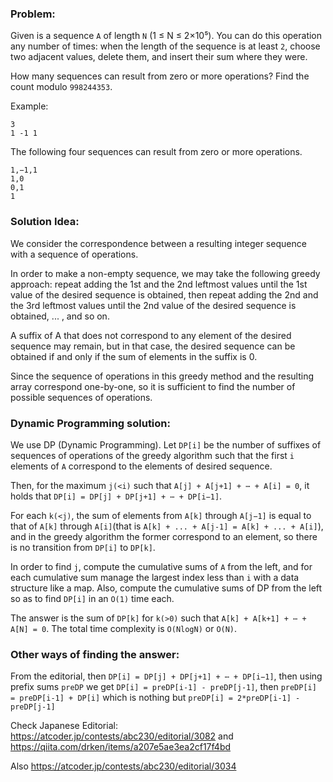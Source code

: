 ### Problem: 

Given is a sequence `A` of length `N` (1 ≤ N ≤ 2×10⁵). You can do this operation any number of times: when the length of the sequence is at least `2`, choose two adjacent values, delete them, and insert their sum where they were. 

How many sequences can result from zero or more operations? Find the count modulo `998244353`.


Example:

```
3
1 -1 1
```

The following four sequences can result from zero or more operations.

```
1,−1,1
1,0
0,1
1
```

### Solution Idea:

We consider the correspondence between a resulting integer sequence with a sequence of operations. 

In order to make a non-empty sequence, we may take the following greedy approach: repeat adding the 1st and the 2nd leftmost values until the 1st value of the desired sequence is obtained, then repeat adding the 2nd and the 3rd leftmost values until the 2nd value of the desired sequence is obtained, ... , and so on. 

A suffix of A that does not correspond to any element of the desired sequence may remain, but in that case, the desired sequence can be obtained if and only if the sum of elements in the suffix is 0. 

Since the sequence of operations in this greedy method and the resulting array correspond one-by-one, so it is sufficient to find the number of possible sequences of operations.

### Dynamic Programming solution:

We use DP (Dynamic Programming). Let `DP[i]` be the number of suffixes of sequences of operations of the greedy algorithm such that the first `i` elements of `A` correspond to the elements of desired sequence. 

Then, for the maximum `j(<i)` such that `A[j] + A[j+1] + ⋯ + A[i] = 0`, it holds that `DP[i] = DP[j] + DP[j+1] + ⋯ + DP[i−1]`. 

For each `k(<j)`, the sum of elements from `A[k]` through `A[j−1]` is equal to that of `A[k]` through `A[i]`(that is `A[k] + ... + A[j-1] = A[k] + ... + A[i]`), and in the greedy algorithm the former correspond to an element, so there is no transition from `DP[i]` to `DP[k]`.

In order to find `j`, compute the cumulative sums of `A` from the left, and for each cumulative sum manage the largest index less than `i` with a data structure like a map. Also, compute the cumulative sums of DP from the left so as to find `DP[i]` in an `O(1)` time each.

The answer is the sum of `DP[k]` for `k(>0)` such that `A[k] + A[k+1] + ⋯ + A[N] = 0`. The total time complexity is `O(NlogN)` or `O(N)`.

### Other ways of finding the answer:

From the editorial, then `DP[i] = DP[j] + DP[j+1] + ⋯ + DP[i−1]`, then using prefix sums `preDP` we get `DP[i] = preDP[i-1] - preDP[j-1]`, then `preDP[i] = preDP[i-1] + DP[i]` which is nothing but `preDP[i] = 2*preDP[i-1] - preDP[j-1]`

Check Japanese Editorial: https://atcoder.jp/contests/abc230/editorial/3082 and https://qiita.com/drken/items/a207e5ae3ea2cf17f4bd

Also https://atcoder.jp/contests/abc230/editorial/3034
